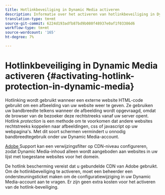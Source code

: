 ```yaml
---
title: Hotlinkbeveiliging in Dynamic Media activeren
description: Informatie over het activeren van hotlinkbeveiliging in Dynamic Media.
translation-type: tm+mt
source-git-commit: 6224d193adfb87bd9b080f48937e0af1f03386d6
workflow-type: tm+mt
source-wordcount: '165'
ht-degree: 7%

---
```



# Hotlinkbeveiliging in Dynamic Media activeren {#activating-hotlink-protection-in-dynamic-media}

Hotlinking wordt gebruikt wanneer een externe website HTML-code gebruikt om een afbeelding van uw website weer te geven. Ze gebruiken uw bandbreedte telkens wanneer de afbeelding wordt opgevraagd, omdat de browser van de bezoeker deze rechtstreeks vanaf uw server opent. Hotlink *protection* is een methode om te voorkomen dat andere websites rechtstreeks koppelen naar afbeeldingen, css of javascript op uw webpagina&#39;s. Met dit soort schermen vermindert u onnodig bandbreedtegebruik onder uw Dynamic Media-account.

[Adobe ](https://helpx.adobe.com/support.html) Support kan een verwijzingsfilter op CDN-niveau configureren, zodat Dynamic Media-inhoud alleen wordt aangeboden aan websites in uw lijst met toegestane websites voor het domein.

De hotlink bescherming vereist dat u gebundelde CDN van Adobe gebruikt. Om de hotlinkbeveiliging te activeren, moet een beheerder een ondersteuningsticket maken om de configuratiewijziging in uw Dynamic Media-account aan te vragen. Er zijn geen extra kosten voor het activeren van de hotlink-beveiliging.

